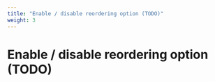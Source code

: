 ```yaml
---
title: "Enable / disable reordering option (TODO)"
weight: 3
---
```


# Enable / disable reordering option (TODO)
